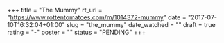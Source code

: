 +++
title = "The Mummy"
rt_url = "https://www.rottentomatoes.com/m/1014372-mummy"
date = "2017-07-10T16:32:04+01:00"
slug = "the_mummy"
date_watched = ""
draft = true
rating = "-"
poster = ""
status = "PENDING"
+++